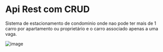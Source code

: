 # Api Rest com CRUD 
Sistema de estacionamento de condominio onde nao pode ter mais de 1 carro por apartamento ou proprietário e o carro associado apenas a uma vaga.

![image](https://user-images.githubusercontent.com/47535842/193885962-4334b0fe-28e1-4b32-9e5b-41da46fdf9ba.png)
